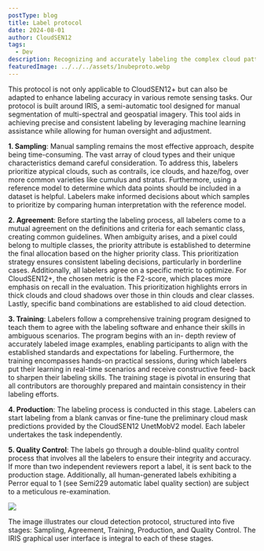 ```yaml
---
postType: blog
title: Label protocol
date: 2024-08-01
author: CloudSEN12
tags:
  - Dev
description: Recognizing and accurately labeling the complex cloud patterns requires specialized knowledge. To achieve the highest label accuracy for CloudSEN12+, we have meticulously designed a comprehensive five-step protocol that effectively addresses the unique challenges that cloud labeling poses.
featuredImage: ../../../assets/1nubeproto.webp
---
```



This protocol is not only applicable to CloudSEN12+ but can also be adapted to enhance labeling accuracy in various remote sensing tasks. Our protocol is built around IRIS, a semi-automatic tool designed for manual segmentation of multi-spectral and geospatial imagery. This tool aids in achieving precise and consistent labeling by leveraging machine learning assistance while allowing for human oversight and adjustment.


**1. Sampling**: Manual sampling remains the most effective approach, despite being time-consuming. The vast array of cloud types and their unique characteristics demand careful consideration. To address this, labelers prioritize atypical clouds, such as contrails, ice clouds, and haze/fog, over more common varieties like cumulus and stratus. Furthermore, using a reference model to determine which data points should be included in a dataset is helpful. Labelers make informed decisions about which samples to prioritize by comparing human interpretation with the reference model.

**2. Agreement**: Before starting the labeling process, all labelers come to a mutual agreement on the definitions and criteria for each semantic class, creating common guidelines. When ambiguity arises, and a pixel could belong to multiple classes, the priority attribute is established to determine the final allocation based on the higher priority class. This prioritization strategy ensures consistent labeling decisions, particularly in borderline cases. Additionally, all labelers agree on a specific metric to optimize. For CloudSEN12+, the chosen metric is the F2-score, which places more emphasis on recall in the evaluation. This prioritization highlights errors in thick clouds and cloud shadows over those in thin clouds and clear classes. Lastly, specific band combinations are established to aid cloud detection.

**3. Training**: Labelers follow a comprehensive training program designed to teach them to agree with the labeling software and enhance their skills in ambiguous scenarios. The program begins with an in- depth review of accurately labeled image examples, enabling participants to align with the established standards and expectations for labeling. Furthermore, the training encompasses hands-on practical sessions, during which labelers put their learning in real-time scenarios and receive constructive feed- back to sharpen their labeling skills. The training stage is pivotal in ensuring that all contributors are thoroughly prepared and maintain consistency in their labeling efforts.

**4. Production**: The labeling process is conducted in this stage. Labelers can start labeling from a blank canvas or fine-tune the preliminary cloud mask predictions provided by the CloudSEN12 UnetMobV2 model. Each labeler undertakes the task independently.

**5. Quality Control**: The labels go through a double-blind quality control process that involves all the labelers to ensure their integrity and accuracy. If more than two independent reviewers report a label, it is sent back to the production stage. Additionally, all human-generated labels exhibiting a Perror equal to 1 (see Semi229 automatic label quality section) are subject to a meticulous re-examination.

![](../../../assets/fig_blog_01.png)

The image illustrates our cloud detection protocol, structured into five stages: Sampling, Agreement, Training, Production, and Quality Control. The IRIS graphical user interface is integral to each of these stages.